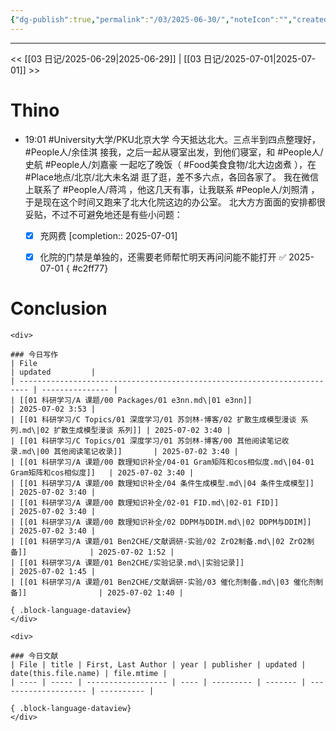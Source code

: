 ```yaml
---
{"dg-publish":true,"permalink":"/03/2025-06-30/","noteIcon":"","created":"2025-01-31T00:35","updated":"2025-07-02T10:54"}
---
```



---
<< [[03 日记/2025-06-29\|2025-06-29]]  |  [[03 日记/2025-07-01\|2025-07-01]]  >>

# Thino
- 19:01
    #University大学/PKU北京大学 
    今天抵达北大。三点半到四点整理好， #People人/余佳淇 接我，之后一起从寝室出发，到他们寝室，和 #People人/史航 #People人/刘嘉豪 一起吃了晚饭（ #Food美食食物/北大边卤煮 ），在 #Place地点/北京/北大未名湖 逛了逛，差不多六点，各回各家了。
    我在微信上联系了 #People人/蒋鸿 ，他这几天有事，让我联系 #People人/刘照清 ，于是现在这个时间又跑来了北大化院这边的办公室。
    北大方方面面的安排都很妥贴，不过不可避免地还是有些小问题：
    - [x] 充网费  [completion:: 2025-07-01]
    - [x] 化院的门禁是单独的，还需要老师帮忙明天再问问能不能打开 ✅ 2025-07-01
{ #c2ff77}


# Conclusion
````ad-flex
<div>

### 今日写作
| File                                                                     | updated         |
| ------------------------------------------------------------------------ | --------------- |
| [[01 科研学习/A 课题/00 Packages/01 e3nn.md\|01 e3nn]]                         | 2025-07-02 3:53 |
| [[01 科研学习/C Topics/01 深度学习/01 苏剑林-博客/02 扩散生成模型漫谈 系列.md\|02 扩散生成模型漫谈 系列]] | 2025-07-02 3:40 |
| [[01 科研学习/C Topics/01 深度学习/01 苏剑林-博客/00 其他阅读笔记收录.md\|00 其他阅读笔记收录]]       | 2025-07-02 3:40 |
| [[01 科研学习/A 课题/00 数理知识补全/04-01 Gram矩阵和cos相似度.md\|04-01 Gram矩阵和cos相似度]]   | 2025-07-02 3:40 |
| [[01 科研学习/A 课题/00 数理知识补全/04 条件生成模型.md\|04 条件生成模型]]                       | 2025-07-02 3:40 |
| [[01 科研学习/A 课题/00 数理知识补全/02-01 FID.md\|02-01 FID]]                       | 2025-07-02 3:40 |
| [[01 科研学习/A 课题/00 数理知识补全/02 DDPM与DDIM.md\|02 DDPM与DDIM]]                 | 2025-07-02 3:40 |
| [[01 科研学习/A 课题/01 Ben2CHE/文献调研-实验/02 ZrO2制备.md\|02 ZrO2制备]]              | 2025-07-02 1:52 |
| [[01 科研学习/A 课题/01 Ben2CHE/实验记录.md\|实验记录]]                                | 2025-07-02 1:45 |
| [[01 科研学习/A 课题/01 Ben2CHE/文献调研-实验/03 催化剂制备.md\|03 催化剂制备]]                | 2025-07-02 1:40 |

{ .block-language-dataview}
</div>

<div>

### 今日文献
| File | title | First, Last Author | year | publisher | updated | date(this.file.name) | file.mtime |
| ---- | ----- | ------------------ | ---- | --------- | ------- | -------------------- | ---------- |

{ .block-language-dataview}
</div>
````
